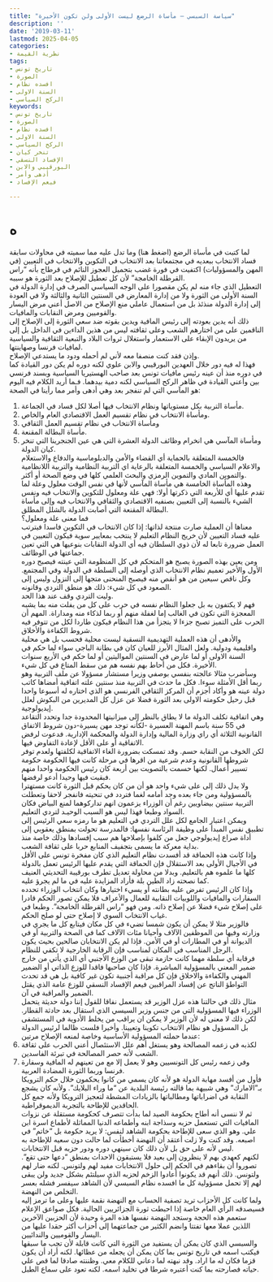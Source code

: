 ```yaml
---
title: "سياسة السبسي – مأساة الرضع ليست الأولى ولن تكون الأخيرة"
description: ''
date: '2019-03-11'
lastmod: 2025-04-05
categories:
- نظرية القيمة
tags:
- تاريخ تونس
- الصورة
- افسده نظام
- السنة الاولى
- الركح السياسي
keywords:
- تاريخ تونس
- الصورة
- افسده نظام
- السنة الاولى
- الركح السياسي
- تنخر كيان
- الإفساد النسقي
- البورقيبي والابن
- أدهى وأمر
- فيعم الإفساد

---
```

# **ه**

لما كتبت في مأساة الرضع (اضغط هنا) وما تدل عليه مما سميته في محاولات سابقة فساد الانتخاب ببعديه في مجتمعاتنا بعد الانتخاب في التكوين والانتخاب في التعيين (في المهن والمسؤوليات) اكتفيت في فورة غضب بتحميل العجوز النائم في قرطاج بأنه “راس القرطلة الخامجة” لأن كل تعطيل للإصلاح بعد الثورة هو سببه.  
التعطيل الذي جاء منه لم يكن مقصورا على الوجه السياسي الصرف في إدارة الدولة في السنة الأولى من الثورة ولا من إدارة المعارض في السنتين الثانية والثالثة ولا في العودة إلى إدارة الدولة منذئذ بل من استعمال عاملي منع الإصلاح من الاصل أعني مرض اليسار والقوميين ومرض النقابات والمافيات.  
ذلك أنه يدين بعودته إلى رئيس المافية ويدين بقوته ضد سعي الثورة إلى الإصلاح إلى الناقمين على من اختارهم الشعب وعلى ثقافته ليس من هذين الداءين في الداخل بل إلى من يريدون الإبقاء على الاستعمار واستغلال ثروات البلاد والتبعية الثقافية والسياسية لمافيات فرنسا وصهاينتها.  
وإذن فقد كنت منصفا معه لأني لم أحمله ودود ما يستدعي الإصلاح.   
فهذا له فيه دور خلال العهدين البورقيبي والابن علوي لكنه دوره لم يكن دور القيادة كما في دوره منذ أن عينه رئيس مافيات تونس بعد صاحب الهستيريا السياسية وبسند فرنسي بين وأعني القيادة في ظاهر الركح السياسي لكنه دمية بيدهما. فـما أريد الكلام فيه اليوم هو المآسي التي لم تنفجر بعد وهي أدهى وأمر مما رأينا في الصحة:   
1. مأساة التربية بكل مستوياتها ونظام الانتخاب فيها أصلا لكل فساد في الجماعة.   
2. ومأساة الانتخاب في نظام تقسيم العمل الاقتصادي العام والخاص.  
3. ومأساة الانتخاب في نظام تقسيم العمل الثقافي   
4. مأساة البطالة المقنعة.  
5. ومأساة المآسي هي انخرام وظائف الدولة العشرة التي هي عين الجنجرينا التي تنخر كيان الدولة.   
فالخمسة المتعلقة بالحماية أي القضاء والأمن والدبلوماسية والدفاع والاستعلام والاعلام السياسي والخمسة المتعلقة بالرعاية اي التربية النظامية والتربية اللانظامية والتموين المادي والتموين الرمزي والبحث العلمي كلها في وضع الصحة أو أكثر.  
وهذه المأساة الخامسة هي مأساة المآسي لأنها في نفس الوقت معلول وعلة لما تقدم عليها أي للأربعة التي ذكرتها أولا: فهي علة ومعلول للتكوين والانتخاب فيه ونفس الشيء بالنسبة إلى التعيين بصنفيه الاقتصادي والثقافي والانتخاب فيه وإلى مأساة البطالة المقنعة التي أصابت الدولة بالشلل المطلق.  
فما معنى علة ومعلول؟   
معناها أن العملية صارت منتجة لذاتها: إذا كان الانتخاب في التكوين فاسدا فيترتب عليه فساد التعيين لأن خريج النظام التعليم لا ينتخب بمعايير سوية فيكون التعيين في العمل ضرورة تابعا له لأن ذوي السلطان فيه أي الدولة النقابات بنوعيها هي التي تعين جماعتها في الوظائف.  
ومن يعين بهذه الصورة يصبح هو المتحكم في كل المنظومة التي عينته فيصبح دوره الأول والأخير تعميم نظام الانتخاب الذي أوصله إلى السلطة في الدولة وفي المجتمع. وكل ناقص سيعين من هو أنقص منه فيصبح المنحنى متجها إلى النزول وليس إلى الصعود في كل شيء: ذلك هو منطق التردي وقانونه.  
وليت التردي وقف عند هذا الحد.   
فهم لا يكتفون به بل جعلوا النظام نفسه في حرب على كل من يفلت منه بما يشبه المعجزة التي تكون في الغالب إما لغفلة منهم أو ربما لذكاء منه ومداراة. المهم أن الحرب على التميز تصبح جزءا لا يتجزأ من هذا النظام فيكون طاردا لكل من تتوفر فيه شروط الكفاءة والأخلاق.  
والأدهى أن هذه العملية التهديمية النسقية ليست محلية فحسب بل هي محلية واقليمية ودولية. ولعل المثال الأبرز للعيان كان في بطانة الباجي سواء لما حكم في السنة الاولى أو لما عارض في السنتين المواليتين أو لما حكم في الأربع سنوات الأخيرة. فكل من أحاط بهم نفسه هم من سقط المتاع في كل شيء.  
وسأضرب مثالا عالجته بنفسي بوصفي وزيرا مستشار مسؤولا عن ملف التربية وهو ربما أقل الأمثلة سوءا. فكل ما حدث في التربية منذ سنتين علته اتفاقية أمضاها كاتب دولة عينه هو وأكاد أجزم أن المركز الثقافي الفرنسي هو الذي اختاره له أسبوعا واحدا قبل رحيل حكومته الاولى بعد الثورة فضلا عن عزل كل المديرين من البكوش لعلل إيديولوجية.  
وهي اتفاقية تكلف الدولة ما لا يطاق بالنظر إلى ميزانيتها المحدودة جدا وتحدد التقاعد في 55 سنة باسم المهنة العسيرة -لكأنه توجد مهن يسيرة-دون شروط الاتفاق القانونية الثلاثة أي راي وزارة المالية وإدارة الدولة والمحكمة الإدارية. فدعوت لرفض الاتفاقية أو على الأقل لإعادة التفاوض فيها.  
لكن الخوف من النقابة حسم. وقد تمسكت بضرورة الغاء الاتفاقية لكلفتها ولعدم توفر شروطها القانونية وعدم شرعية من اقرها في مرحلة كانت فيها الحكومة حكومة تسيير أعمال. لكنها حسمت بالتصويت بين أربعة كان رئيس الحكومة واحدا منهم فبقيت فيها وحيدا أدعو لرفضها.  
ولا يدل ذلك إلى على شيء واحد هو أن من كان يحكم قبل الثورة كانت مستهترا بالمسؤولية ومن جاء بعده وجد أمامه لغما فتردد في تنحيته فانفجر لاحقا وتعطلت التربية سنتين بيضاويين رغم أن الوزراء يزعمون انهم تداركوهما لمنع البياض فكان السواد وطبعا فهذا ليس هو السبب الوحيـد لتردي التعليم.  
ويمكن اعتبار الجامع لكل علل التردي في التعليم هو ما رمزه سعي الرئيس إلى تطبيق نفس المبدأ على وظيفة الرئاسة نفسها: فالمدرسة تحولت بمنطق يعقوبي إلى أداة صراع إيديولوجي جعل من كلفوا بإصلاحها هم سبب إفسادها وذلك خاصة منذ بداية معركة ما يسمى بتجفيف المنابع حربا على ثقافة الشعب.  
وإذا كانت هذه الحماقة قد أفسدت نظام التعليم الذي كان مفخرة تونس على الأقل في الأجيال الأولى بعد الاستقلال فإن الحماقة التي يقدم عليها الرئيس تعمل بالدولة كلها ما علموه هم بالتعليم. وبدلا من محاولة تعديل تطرف بورقيبة التحديثي العنيف كما نصحته زاد الطين بلة فأراد المزايدة عليه في ما لم يجرؤ عليه.  
وإذا كان الرئيس تفرض عليه بطانته أو يسيء اختيارها وكان انتخاب الوزراء تحدده السفارات والمافيات واللوبيات النقابية للعمال والأعراف فلا يمكن تصور الحكم قادرا على إصلاح شيء فضلا عن إصلاح ذاته. ومن فهو “راس القرطلة الخامجة”. وطبعا في غياب الانتخاب السوي لا إصلاح حتى لو صلح الحكم.  
فالوزير مثلا لا يمكن أن يكون شمسا تضيء في كل مكان فيتابع كل ما يجري في وزارته وفيها من الموظفين الآلاف وأحيانا مئات الآلاف كما في الصحة والتربية أو في الديوانة أو في المطارات أو في الأمن. فإذا لم يكن الانتخابان صالحين بحيث يكون الرجل المناسب في المكان لمناسب فإن الرقابة الخارجية لا تكفي للنظام.  
فرقابة أي سلطة مهما كانت حازمة تبقى من الوزع الأجنبي أي الذي يأتي من خارج ضمير المعني بالمسؤولية المباشرة. فإذا كان صاحبها فاقدا للوزع الذاتي أو الضمير المهني والكفاءة والاخلاق فإن كل مراقبة أجنبية تكون غير كافية بل هي قد تحدث التواطؤ الناتج عن إفساد المراقبين فيعم الإفساد النسقي للوزع عامة الذي يقتل الضمير والمراقبة في آن.  
مثال ذلك في حالتنا هذه عزل الوزير قد يستعمل نفاقا للقول إننا دولة حديثة يتحمل الوزراء فيها المسؤولية التي من جنس وزير السيسي الذي استقال بعد حادثة القطار. لكن ذلك لا معنى له لأن الوزير لا يمكن ان يراقب من يخلط الأدوية في المستشفى بل المسؤول هو نظام الانتخاب تكوينا وتعيينا. وأخيرا فلست ظالما لرئيس الدولة عندما حملته المسؤولية الأساسية وخاصة لمنعه الإصلاح مرتين:  
1. لكذبه في زعمه المصالحة وهو يستغل أهم علل الاستئصال أعني الحرب على ثقافة الشعب لأنه حصر المصالحة في تبرئة الفاسدين.  
2. وفي زعمه رئيس كل التونسيين وهو لا يعمل إلا مع من تعينهم له المافية وسفارة فرنسا وربما الثورة المضادة العربية.  
فأول من أفسد مهابة الدولة هو لأنه كان يسمي من كانوا يحكمون خلال حكم الترويكا بـ”الامارك” وهي شبيهة بما قالته رئيسة البلدية عن “ما وراء البلايك”. ولأنه كان يشجع النقابة في اضراباتها ومطالباتها بالزيادات المشطة لتعجيز الترويكا ولأنه جمع كل الحاقدين للإطاحة بالتجربة الديموقراطية.  
ثم لا ننسى أنه أطاح بحكومة الصيد لما بدأت تتصرف كحكومة مستقلة عن نزوات المافيات التي تستعمل حزبه وسذاجة ابنه وأطماعه الدنيا المماثلة لأطماع اسرة ابن علي. وهو الذي سعى للإطاحة بحكومة الشاهد لنفس: لا يريد حكومة بل “خاتم” في اصبعه. وقد كنت ولا زلت أعتقد أن النهضة أخطأت لما حالت دون سعيه للإطاحة به ليس لأنه على حق بل لأن ذلك كان سينهي دوره ودور حزبه قبل الانتخابات.  
لكنهم كعهدي بهم لا ينظرون إلى بعيد فلا يستبقون الاحداث بمنطق “دعها حتى تقع”. تصوروا أن بقاءهم في الحكم إلى حلول الانتخابات مفيد لهم ولتونس. لكنه ضار لهم ولتونس. ذلك أنهم قد يكونوا أعادوا الزخم لحزبه الذي سيلتئم بشكل جديد ولن يبقى لهم إلا تحمل مسؤولية كل ما افسده نظام السبسي لأن الشاهد سيفسر فشله بعسر التخلص من النهضة.  
ولما كانت كل الأحزاب تريد تصفية الحساب مع النهضة نقمة عليها وعلى ما ترمز إليه فسيصدقه الرأي العام خاصة إذا احبطت ثورة الجزائريين الحالية. فكل صواعق الإعلام ستعمم هذه الحجة وستجد النهضة نفسها هذه المرة وحيدة لأن الحزبين الآخرين اللذين عملا معها تفتتا وانضم الكثير من جماعتهما إلى أحزاب أكثر حقدا عليها من اليسار والقوميين والندائيين.  
والسبسي الذي كان يمكن أن يستفيد من الثورة التي كانت قابلة لأن تجب ما سبقها فيكتب اسمه في تاريخ تونس بما كان يمكن أن يجعله من عظائها. لكنه أراد أن يكون قزما فكان له ما اراد. وقد نبهته لما دعاني للكلام معي. وظننته صادقا لما قص علي حياته فصارحته بما كنت أعتبره شرطا في تخليد اسمه. لكنه تعود على سماع الطبل.

###
